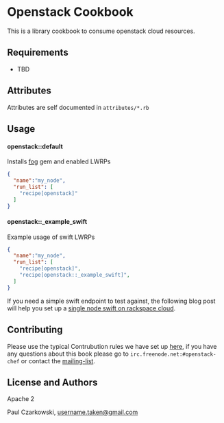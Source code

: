 Openstack Cookbook
==================

This is a library cookbook to consume openstack cloud resources.

Requirements
------------

- TBD

Attributes
----------

Attributes are self documented in `attributes/*.rb`

Usage
-----
#### openstack::default

Installs [fog](http://fog.io) gem and enabled LWRPs

```json
{
  "name":"my_node",
  "run_list": [
    "recipe[openstack]"
  ]
}
```

#### openstack::_example_swift

Example usage of swift LWRPs

```json
{
  "name":"my_node",
  "run_list": [
    "recipe[openstack]",
    "recipe[openstack::_example_swift]",
  ]
}
```

If you need a simple swift endpoint to test against, the following blog post will help you set up a [single node swift on rackspace cloud](http://blog.phymata.com/2013/02/18/swift-only-with-openstack-devstack-on-the-rackspace-cloud/).

Contributing
------------

Please use the typical Contrubution rules we have set up [here](https://wiki.openstack.org/wiki/Chef/GettingStarted#Contributing_to_the_OpenStack_Chef_Cookbooks),
if you have any questions about this book please go to `irc.freenode.net:#openstack-chef` or contact the [mailing-list](http://groups.google.com/group/opscode-chef-openstack).

License and Authors
-------------------

Apache 2

Paul Czarkowski,  username.taken@gmail.com
